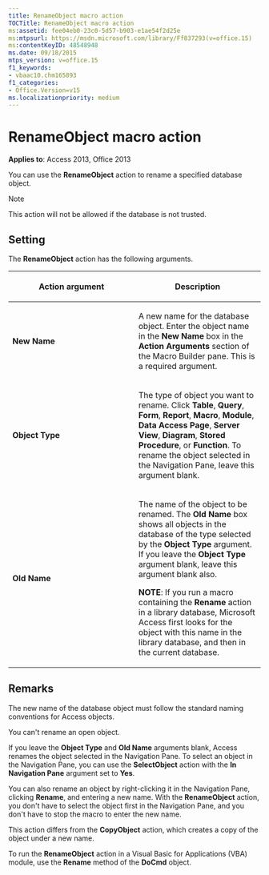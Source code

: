 ```yaml
---
title: RenameObject macro action
TOCTitle: RenameObject macro action
ms:assetid: fee04eb0-23c0-5d57-b903-e1ae54f2d25e
ms:mtpsurl: https://msdn.microsoft.com/library/Ff837293(v=office.15)
ms:contentKeyID: 48548948
ms.date: 09/18/2015
mtps_version: v=office.15
f1_keywords:
- vbaac10.chm165893
f1_categories:
- Office.Version=v15
ms.localizationpriority: medium
---
```


# RenameObject macro action

**Applies to**: Access 2013, Office 2013

You can use the **RenameObject** action to rename a specified database object.

> [!NOTE]
> This action will not be allowed if the database is not trusted.

## Setting

The **RenameObject** action has the following arguments.

<table>
<colgroup>
<col style="width: 50%" />
<col style="width: 50%" />
</colgroup>
<thead>
<tr class="header">
<th><p>Action argument</p></th>
<th><p>Description</p></th>
</tr>
</thead>
<tbody>
<tr class="odd">
<td><p><strong>New Name</strong></p></td>
<td><p>A new name for the database object. Enter the object name in the <strong>New Name</strong> box in the <strong>Action Arguments</strong> section of the Macro Builder pane. This is a required argument.</p></td>
</tr>
<tr class="even">
<td><p><strong>Object Type</strong></p></td>
<td><p>The type of object you want to rename. Click <strong>Table</strong>, <strong>Query</strong>, <strong>Form</strong>, <strong>Report</strong>, <strong>Macro</strong>, <strong>Module</strong>, <strong>Data Access Page</strong>, <strong>Server View</strong>, <strong>Diagram</strong>, <strong>Stored Procedure</strong>, or <strong>Function</strong>. To rename the object selected in the Navigation Pane, leave this argument blank.</p></td>
</tr>
<tr class="odd">
<td><p><strong>Old Name</strong></p></td>
<td><p>The name of the object to be renamed. The <strong>Old Name</strong> box shows all objects in the database of the type selected by the <strong>Object Type</strong> argument. If you leave the <strong>Object Type</strong> argument blank, leave this argument blank also.</p><p><strong>NOTE</strong>: If you run a macro containing the <STRONG>Rename</STRONG> action in a library database, Microsoft Access first looks for the object with this name in the library database, and then in the current database.</p></td>
</tr>
</tbody>
</table>


## Remarks

The new name of the database object must follow the standard naming conventions for Access objects.

You can't rename an open object.

If you leave the **Object Type** and **Old Name** arguments blank, Access renames the object selected in the Navigation Pane. To select an object in the Navigation Pane, you can use the **SelectObject** action with the **In Navigation Pane** argument set to **Yes**.

You can also rename an object by right-clicking it in the Navigation Pane, clicking **Rename**, and entering a new name. With the **RenameObject** action, you don't have to select the object first in the Navigation Pane, and you don't have to stop the macro to enter the new name.

This action differs from the **CopyObject** action, which creates a copy of the object under a new name.

To run the **RenameObject** action in a Visual Basic for Applications (VBA) module, use the **Rename** method of the **DoCmd** object.

